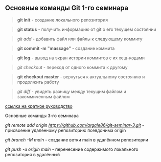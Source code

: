 ## Основные команды Git 1-го семинара

>**git init** - создание локального репозитория

>**git status** - получить информацию от git о его текущем состоянии

>*git add* - добавить файл или файлы к следующему коммиту

>**git commit -m "massage"** - создание коммита

>**git log** - вывод на экран истории коммитов с их хеш-кодами

>*git checkout* - переход от одного коммита к другому

>**git checkout master** - вернуться к актуальному состоянию и продолжить работу

>*git diff* - увидеть разницу между текущим файлом и закоммиченным файлом

[ссылка на краткое руководство](https://netology-code.github.io/guides/git-terminal/git-terminal.html)

Основные команды 3-го семинара

*git remote add origin https://github.com/argale86/git-seminar-3.git* - присвоение удалённому репозиторию псевдонима origin

*git branch -M main* - создание ветки main в удалённом репозитории

*git push -u origin main* - перенесение содержимого локального репозитория в удалённый
